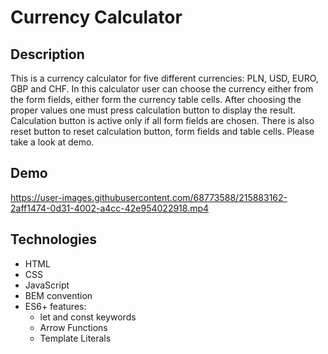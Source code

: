 # Currency Calculator

## Description
This is a currency calculator for five different currencies: PLN, USD, EURO, GBP and CHF.
In this calculator user can choose the currency either from the form fields, either form the currency table cells. 
After choosing the proper values one must press calculation button to display the result. 
Calculation button is active only if all form fields are chosen. 
There is also reset button to reset calculation button, form fields and table cells. Please take a look at demo.

## Demo
https://user-images.githubusercontent.com/68773588/215883162-2aff1474-0d31-4002-a4cc-42e954022918.mp4

## Technologies
- HTML
- CSS
- JavaScript
- BEM convention
- ES6+ features: 
  - let and const keywords
  - Arrow Functions
  - Template Literals
